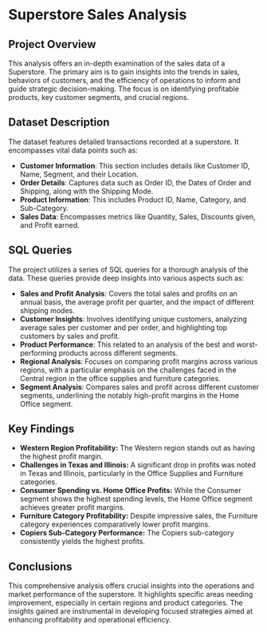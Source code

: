 # Superstore Sales Analysis

## Project Overview
This analysis offers an in-depth examination of the sales data of a Superstore. The primary aim is to gain insights into the trends in sales, behaviors of customers, and the efficiency of operations to inform and guide strategic decision-making. The focus is on identifying profitable products, key customer segments, and crucial regions.

## Dataset Description
The dataset features detailed transactions recorded at a superstore. It encompasses vital data points such as:

- **Customer Information**: This section includes details like Customer ID, Name, Segment, and their Location.
- **Order Details**: Captures data such as Order ID, the Dates of Order and Shipping, along with the Shipping Mode.
- **Product Information**: This includes Product ID, Name, Category, and Sub-Category.
- **Sales Data**: Encompasses metrics like Quantity, Sales, Discounts given, and Profit earned.

## SQL Queries
The project utilizes a series of SQL queries for a thorough analysis of the data. These queries provide deep insights into various aspects such as:

- **Sales and Profit Analysis**: Covers the total sales and profits on an annual basis, the average profit per quarter, and the impact of different shipping modes.
- **Customer Insights**: Involves identifying unique customers, analyzing average sales per customer and per order, and highlighting top customers by sales and profit.
- **Product Performance**: This related to an analysis of the best and worst-performing products across different segments.
- **Regional Analysis**: Focuses on comparing profit margins across various regions, with a particular emphasis on the challenges faced in the Central region in the office supplies and furniture categories.
- **Segment Analysis**: Compares sales and profit across different customer segments, underlining the notably high-profit margins in the Home Office segment.

## Key Findings
- **Western Region Profitability:** The Western region stands out as having the highest profit margin.
- **Challenges in Texas and Illinois:** A significant drop in profits was noted in Texas and Illinois, particularly in the Office Supplies and Furniture categories.
- **Consumer Spending vs. Home Office Profits:** While the Consumer segment shows the highest spending levels, the Home Office segment achieves greater profit margins.
- **Furniture Category Profitability:** Despite impressive sales, the Furniture category experiences comparatively lower profit margins.
- **Copiers Sub-Category Performance:** The Copiers sub-category consistently yields the highest profits.

## Conclusions

This comprehensive analysis offers crucial insights into the operations and market performance of the superstore. It highlights specific areas needing improvement, especially in certain regions and product categories. The insights gained are instrumental in developing focused strategies aimed at enhancing profitability and operational efficiency.
